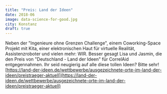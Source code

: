 ```yaml
---
title: "Preis: Land der Ideen"
date: 2018-06
image: data-science-for-good.jpg
city: Konstanz
draft: true
---
```


Neben der "Ingenieure ohne Grenzen Challenge", einem Coworking-Space Projekt mit Kita, einer elektronischen Haut für virtuelle Realität, Assistenzroboter und vielen mehr: WIR. Besser gesagt Lisa und Jasmin, die den Preis von "Deutschland - Land der Ideen" für CorrelAid entgegennahmen. Ihr seid neugierig auf alle diese tollen Ideen? Bitte sehr! [https://land-der-ideen.de/wettbewerbe/ausgezeichnete-orte-im-land-der-ideen/preistraeger-aktuell](https://land-der-ideen.de/wettbewerbe/ausgezeichnete-orte-im-land-der-ideen/preistraeger-aktuell)
